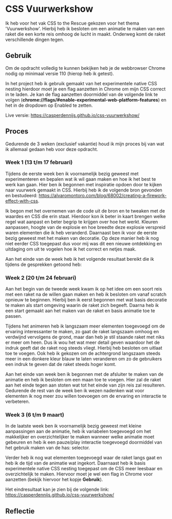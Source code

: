 # CSS Vuurwerkshow

Ik heb voor het vak CSS to the Rescue gekozen voor het thema 'Vuurwerkshow'. Hierbij heb ik besloten om een animatie te maken van een raket die een korte reis omhoog de lucht in maakt. Onderweg komt de raket verschillende dingen tegen.

## Gebruik
Om de opdracht volledig te kunnen bekijken heb je de webbrowser Chrome nodig op minimaal versie 110 (hierop heb ik getest).

In het project heb ik gebruik gemaakt van het experimentele native CSS nesting hierdoor moet je een flag aanzetten in Chrome om mijn CSS correct in te laden. Je kan de flag aanzetten doormiddel van de volgende link te volgen (**chrome://flags/#enable-experimental-web-platform-features**) en het in de dropdown op Enabled te zetten.

Live versie: https://casperdennijs.github.io/css-vuurwerkshow/

## Proces
Gedurende de 3 weken (exclusief vakantie) houd ik mijn proces bij van wat ik allemaal gedaan heb voor deze opdracht.

### Week 1 (13 t/m 17 februari)
Tijdens de eerste week ben ik voornamelijk bezig geweest met experimenteren en bepalen wat ik wil gaan maken en hoe ik het best te werk kan gaan. Hier ben ik begonnen met inspiratie opdoen door te kijken naar vuurwerk gemaakt in CSS. Hierbij heb ik de volgende bron gevonden en bestudeerd: https://alvaromontoro.com/blog/68002/creating-a-firework-effect-with-css.

Ik begon met het overnemen van de code uit de bron en te tweaken met de waardes en CSS die erin staat. Hierdoor kon ik beter in kaart brengen welke regel wat aanpast en beter begrip te krijgen over hoe het werkt. Kleuren aanpassen, hoogte van de explosie en hoe breedte deze explosie verspreid waren elementen die ik heb veranderd. Daarnaast ben ik voor de eerste bezig geweest met het maken van decoratie. Op deze manier heb ik nog niet eerder CSS toegepast dus voor mij was dit een nieuwe ontdekking en uitdaging om uit te vogelen hoe ik het correct en netjes maak.

Aan het einde van de week heb ik het volgende resultaat bereikt die ik tijdens de gesprekken getoond heb:
<screenshot plaatsen>

### Week 2 (20 t/m 24 februari)
Aan het begin van de tweede week kwam ik op het idee om een soort reis met een raket na de willen gaan maken en heb ik besloten om vanaf scratch opnieuw te beginnen. Hierbij ben ik eerst begonnen met wat basis decoratie te maken als start omgeving waarin de raket zich begeeft. Daarna heb ik een start gemaakt aan het maken van de raket en basis animatie toe te passen.

Tijdens het animeren heb ik langszaam meer elementen toegevoegd om de ervaring interessanter te maken, zo gaat de raket langszaam omhoog en verdwijnd vervolgens de grond, maar dan heb je stil staande raket met niks er meer om heen. Dus ik wou het wat meer detail geven waardoor het de indruk geeft dat de raket nog steeds vliegt. Hierbij heb besloten om uitlaat toe te voegen. Ook heb ik gekozen om de achtergrond langszaam steeds meer in een donkere kleur blauw te laten veranderen om zo de gebruikers een indruk te geven dat de raket steeds hoger komt.

Aan het einde van week ben ik begonnen met de afsluiter te maken van de animatie en heb ik besloten om een maan toe te voegen. Hier zal de raket aan het einde tegen aan stoten wat tot het einde van zijn reis zal resulteren. Gedurende de rest van de week ben ik wezen nadenken wat voor elementen ik nog meer zou willen toevoegen om de ervaring en interactie te verbeteren.

### Week 3 (6 t/m 9 maart)
In de laatste week ben ik voornamelijk bezig geweest met kleine aanpassingen aan de animatie, heb ik variabelen toegevoegd om het makkelijker en overzichtelijker te maken wanneer welke animatie moet gebeuren en heb ik een pauze/play interactie toegevoegd doormiddel van het gebruik maken van de has: selector.

Verder heb ik nog wat elementen toegevoegd waar de raket langs gaat en heb ik de tijd van de animatie wat ingekort. Daarnaast heb ik basis experimentele native CSS nesting toegepast om de CSS meer leesbaar en overzichtelijk te maken. Hiervoor moet je wel een flag in Chrome voor aanzetten (bekijk hiervoor het kopje **Gebruik**).

Het eindresultaat kan je zien bij de volgende link: https://casperdennijs.github.io/css-vuurwerkshow/

## Reflectie
<invullen>
